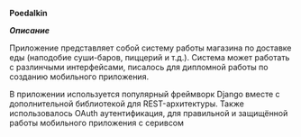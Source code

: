 **Poedalkin**

***Описание***

Приложение представляет собой систему работы магазина по доставке еды (наподобие суши-баров, пиццерий и т.д.). Система может работать с разлинчыми интерфейсами, писалось для дипломной работы по созданию мобильного приложения.

В приложении используется популярный фреймворк Django вместе с дополнительной библиотекой для REST-архитектуры. Также использовалось OAuth аутентификация, для правильной и защищённой работы мобильного приложения с серивсом
